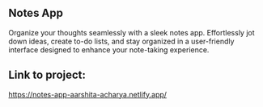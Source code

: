 ## Notes App
Organize your thoughts seamlessly with a sleek notes app. Effortlessly jot down ideas, create to-do lists, and stay organized in a user-friendly interface designed to enhance your note-taking experience.

## Link to project:
https://notes-app-aarshita-acharya.netlify.app/
